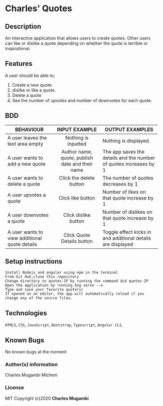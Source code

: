 # Charles' Quotes

## Description
An interactive application that allows users to create quotes. Other users can like or dislike a quote depending on whether the quote is terrible or inspirational.


## Features
A user should be able to;
1. Create a new quote.
2. dislike or like a quote.
3. Delete a quote
4. See the number of upvotes and number of downvotes for each quote.

## BDD
| BEHAVIOUR                            | INPUT EXAMPLE                           | OUTPUT EXAMPLES       |
|--------------------------------------|:------------------------------------:|--------------------------|
|A user leaves the text area empty | Nothing is inputted | Nothing is displayed |
| A user wants to add a new quote | Author name, quote, publish date and their name | The app saves the details and the number of quotes increases by 1|
|A user wants to delete a quote | Click the delete button | The number of quotes decreases by 1 |
|A user upvotes a quote | Click like button | Number of likes on that quote increase by 1 |
|A user downvotes a quote | Click dislike button | Number of dislikes on that quote increase by 1 |
|A user wants to view additional quote details | Click Quote Details button | Toggle effect kicks in and additional details are displayed |
    
## Setup instructions
    Install Nodejs and angular using npm in the terminal
    From Git Hub,clone this repository
    Change directory to quotes-IP by running the command $cd quotes-IP
    Open the application by running $ng serve --o
    Type and save your favorite quote(s)
    If opened on an editor, the app will automatically reload if you change any of the source files.

## Technologies 
`HTML5`, `CSS`, `JavaScript`, `Bootstrap`, `Typescript`, `Angular CLI`, 

## Known Bugs
No known bugs at the moment

### Author(s) information
Charles Mugambi Micheni
### License
MIT
Copyright (c)2020 **Charles Mugambi**
